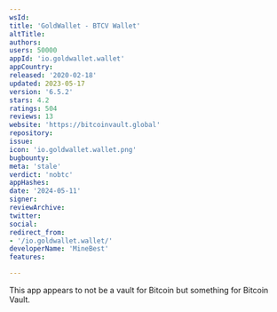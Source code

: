 ```yaml
---
wsId: 
title: 'GoldWallet - BTCV Wallet'
altTitle: 
authors: 
users: 50000
appId: 'io.goldwallet.wallet'
appCountry: 
released: '2020-02-18'
updated: 2023-05-17
version: '6.5.2'
stars: 4.2
ratings: 504
reviews: 13
website: 'https://bitcoinvault.global'
repository: 
issue: 
icon: 'io.goldwallet.wallet.png'
bugbounty: 
meta: 'stale'
verdict: 'nobtc'
appHashes: 
date: '2024-05-11'
signer: 
reviewArchive: 
twitter: 
social: 
redirect_from:
- '/io.goldwallet.wallet/'
developerName: 'MineBest'
features: 

---
```


This app appears to not be a vault for Bitcoin but something for Bitcoin Vault.
